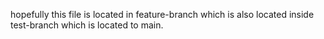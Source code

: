 hopefully this file is located in feature-branch which is also located inside test-branch which is located to main.
